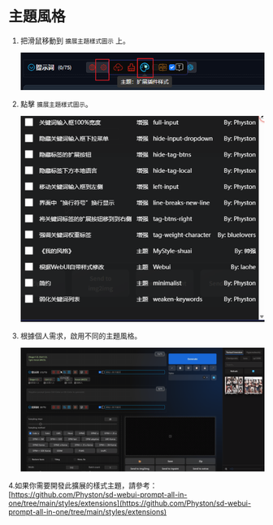 # 主題風格

1. 把滑鼠移動到 `擴展主題樣式圖示` 上。

   ![](../assets/images/ThemeStyle/style_btn.png)

2. 點擊 `擴展主題樣式圖示`。

   ![](../assets/images/ThemeStyle/style_cn.png)

3. 根據個人需求，啟用不同的主題風格。

   ![](../assets/images/demo.custom_theme.gif)

4.如果你需要開發此擴展的樣式主題，請參考：[https://github.com/Physton/sd-webui-prompt-all-in-one/tree/main/styles/extensions](https://github.com/Physton/sd-webui-prompt-all-in-one/tree/main/styles/extensions)